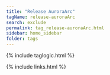 ```yaml
---
title: "Release AuroraArc"
tagName: release-auroraArc
search: exclude
permalink: tag_release-auroraArc.html
sidebar: home_sidebar
folder: tags
---
```

{% include taglogic.html %}

{% include links.html %}
